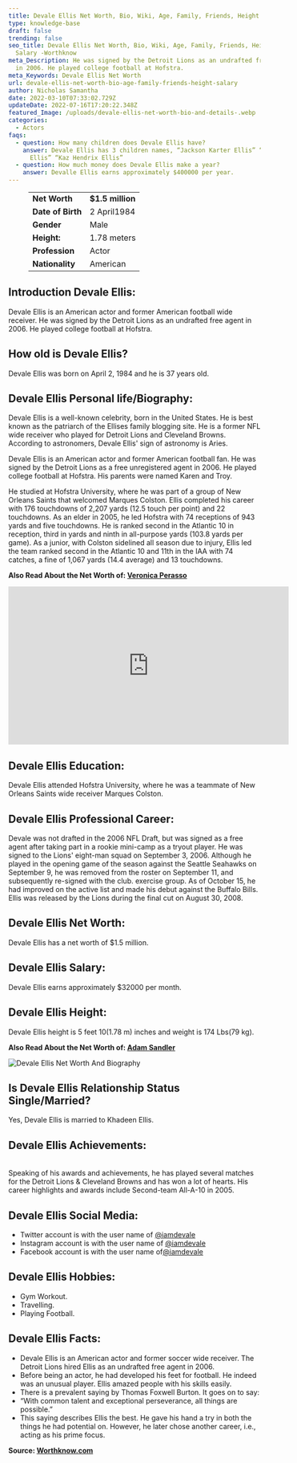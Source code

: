 ```yaml
---
title: Devale Ellis Net Worth, Bio, Wiki, Age, Family, Friends, Height & Salary
type: knowledge-base
draft: false
trending: false
seo_title: Devale Ellis Net Worth, Bio, Wiki, Age, Family, Friends, Height &
  Salary -Worthknow
meta_Description: He was signed by the Detroit Lions as an undrafted free agent
  in 2006. He played college football at Hofstra.
meta_Keywords: Devale Ellis Net Worth
url: devale-ellis-net-worth-bio-age-family-friends-height-salary
author: Nicholas Samantha
date: 2022-03-10T07:33:02.729Z
updateDate: 2022-07-16T17:20:22.348Z
featured_Image: /uploads/devale-ellis-net-worth-bio-and-details-.webp
categories:
  - Actors
faqs:
  - question: How many children does Devale Ellis have?
    answer: Devale Ellis has 3 children names, “Jackson Karter Ellis” “Kairo Shakur
      Ellis” “Kaz Hendrix Ellis”
  - question: How much money does Devale Ellis make a year?
    answer: Devalle Ellis earns approximately $400000 per year.
---
```

<figure class="wp-block-table is-style-stripes">
  <table>
    <tbody>
      <tr>
        <td>
          <strong>Net Worth</strong>
        </td>
        <td>
          <strong>$1.5 million</strong>
        </td>
      </tr>
      <tr>
        <td>
          <strong>Date of Birth</strong>
        </td>
        <td>2 April1984</td>
      </tr>
      <tr>
        <td>
          <strong>Gender</strong>
        </td>
        <td>Male</td>
      </tr>
      <tr>
        <td>
          <strong>Height:</strong>
        </td>
        <td>1.78 meters</td>
      </tr>
      <tr>
        <td>
          <strong>Profession</strong>
        </td>
        <td>Actor</td>
      </tr>
      <tr>
        <td>
          <strong>Nationality</strong>
        </td>
        <td>American</td>
      </tr>
    </tbody>
  </table>
</figure>

## Introduction Devale Ellis:

Devale Ellis is an American actor and former American football wide receiver. He was signed by the Detroit Lions as an undrafted free agent in 2006. He played college football at Hofstra.

## How old is Devale Ellis?

Devale Ellis was born on April 2, 1984 and he is 37 years old.

## Devale Ellis Personal life/Biography:

Devale Ellis is a well-known celebrity, born in the United States. He is best known as the patriarch of the Ellises family blogging site. He is a former NFL wide receiver who played for Detroit Lions and Cleveland Browns. According to astronomers, Devale Ellis' sign of astronomy is Aries.

Devale Ellis is an American actor and former American football fan. He was signed by the Detroit Lions as a free unregistered agent in 2006. He played college football at Hofstra. His parents were named Karen and Troy.

He studied at Hofstra University, where he was part of a group of New Orleans Saints that welcomed Marques Colston. Ellis completed his career with 176 touchdowns of 2,207 yards (12.5 touch per point) and 22 touchdowns. As an elder in 2005, he led Hofstra with 74 receptions of 943 yards and five touchdowns. He is ranked second in the Atlantic 10 in reception, third in yards and ninth in all-purpose yards (103.8 yards per game). As a junior, with Colston sidelined all season due to injury, Ellis led the team ranked second in the Atlantic 10 and 11th in the IAA with 74 catches, a fine of 1,067 yards (14.4 average) and 13 touchdowns.

**Also Read About the Net Worth of: <a href="https://worthknow.com/veronica-perasso-net-worth-bio-wiki-age-family-friends-height-salary/" target="_blank" rel="noopener">Veronica Perasso</a>**

<iframe width="560" height="315" src="https://www.youtube.com/embed/SDPr_oem0Z8" title="YouTube video player" frameborder="0" allow="accelerometer; autoplay; clipboard-write; encrypted-media; gyroscope; picture-in-picture" allowfullscreen></iframe>

## Devale Ellis Education:

Devale Ellis attended Hofstra University, where he was a teammate of New Orleans Saints wide receiver Marques Colston.

## Devale Ellis Professional Career:

Devale was not drafted in the 2006 NFL Draft, but was signed as a free agent after taking part in a rookie mini-camp as a tryout player. He was signed to the Lions' eight-man squad on September 3, 2006. Although he played in the opening game of the season against the Seattle Seahawks on September 9, he was removed from the roster on September 11, and subsequently re-signed with the club. exercise group. As of October 15, he had improved on the active list and made his debut against the Buffalo Bills. Ellis was released by the Lions during the final cut on August 30, 2008.

## Devale Ellis Net Worth:

Devale Ellis has a net worth of $1.5 million.

## Devale Ellis Salary:

Devale Ellis earns approximately $32000 per month.

## Devale Ellis Height:

Devale Ellis height is 5 feet 10(1.78 m) inches and weight is 174 Lbs(79 kg).

**Also Read About the Net Worth of: <a href="https://worthknow.com/adam-sandler-family-net-worth-bio-age-family-height-house-home-address-phone-number-email/" target="_blank" rel="noopener">Adam Sandler</a>**

![Devale Ellis Net Worth And Biography](/uploads/devale-ellis-net-worth.webp)

## Is Devale Ellis Relationship Status Single/Married?

Yes, Devale Ellis is married to Khadeen Ellis.

## Devale Ellis Achievements:

\
Speaking of his awards and achievements, he has played several matches for the Detroit Lions & Cleveland Browns and has won a lot of hearts. His career highlights and awards include Second-team All-A-10 in 2005.

## Devale Ellis Social Media:

* Twitter account is with the user name of <a href="https://twitter.com/iamdevale" target="_blank" rel="nofollow" rel="noopener">@iamdevale</a>
* Instagram account is with the user name of <a href="https://www.instagram.com/iamdevale/" target="_blank" rel="nofollow" rel="noopener">@iamdevale</a>
* Facebook account is with the user name of<a href="https://www.facebook.com/IAmDevale" target="_blank" rel="nofollow" rel="noopener">@iamdevale</a>

## Devale Ellis Hobbies:

* Gym Workout.
* Travelling.
* Playing Football.

## Devale Ellis Facts:

* Devale Ellis is an American actor and former soccer wide receiver. The Detroit Lions hired Ellis as an undrafted free agent in 2006.
* Before being an actor, he had developed his feet for football. He indeed was an unusual player. Ellis amazed people with his skills easily.
* There is a prevalent saying by Thomas Foxwell Burton. It goes on to say:
* “With common talent and exceptional perseverance, all things are possible.”
* This saying describes Ellis the best. He gave his hand a try in both the things he had potential on. However, he later chose another career, i.e., acting as his prime focus.

**Source: <a href="https://worthknow.com/" target="_blank" rel="noopener">Worthknow.com</a>**